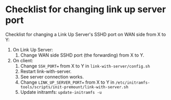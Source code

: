# Checklist for changing link up server port

Checklist for changing a Link Up Server's SSHD port on WAN side from X to Y: 

1. On Link Up Server:
    1. Change WAN side SSHD port (the forwarding) from X to Y.
2. On client:
    1. Change `SSH_PORT=` from X to Y in `link-with-server/config.sh`
    2. Restart link-with-server. 
    3. See server connection works. 
    4. Change `LINK_UP_SERVER_PORT=` from X to Y in `/etc/initramfs-tools/scripts/init-premount/link-with-server.sh`
    5. Update initramfs: `update-initramfs -u`
